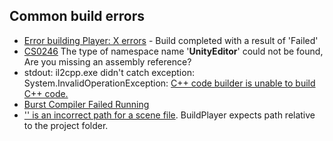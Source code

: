 ## Common build errors

- [Error building Player: X errors](Build%20Errors/Build%20Error.md) - Build completed with a result of 'Failed'  
- [CS0246](Editor%20References.md) The type of namespace name '**UnityEditor**' could not be found, Are you missing an assembly reference?  
- stdout: il2cpp.exe didn't catch exception: System.InvalidOperationException: [C++ code builder is unable to build C++ code.](Build%20Errors/IL2CPP%20Building.md)  
- [Burst Compiler Failed Running](Build%20Errors/Burst%20Building.md)
- ['' is an incorrect path for a scene file](Build%20Errors/Deleted%20Scenes.md). BuildPlayer expects path relative to the project folder.